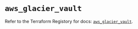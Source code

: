 # `aws_glacier_vault`

Refer to the Terraform Registory for docs: [`aws_glacier_vault`](https://registry.terraform.io/providers/hashicorp/aws/5.13.0/docs/resources/glacier_vault).
